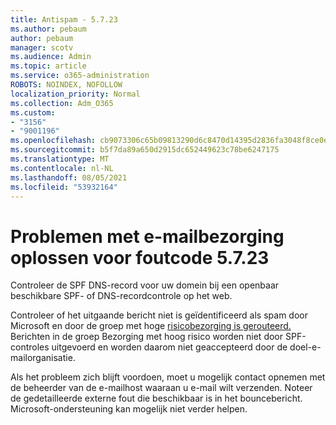 ```yaml
---
title: Antispam - 5.7.23
ms.author: pebaum
author: pebaum
manager: scotv
ms.audience: Admin
ms.topic: article
ms.service: o365-administration
ROBOTS: NOINDEX, NOFOLLOW
localization_priority: Normal
ms.collection: Adm_O365
ms.custom:
- "3156"
- "9001196"
ms.openlocfilehash: cb9073306c65b09813290d6c8470d14395d2836fa3048f8ce0ecb8b06e71a010
ms.sourcegitcommit: b5f7da89a650d2915dc652449623c78be6247175
ms.translationtype: MT
ms.contentlocale: nl-NL
ms.lasthandoff: 08/05/2021
ms.locfileid: "53932164"
---
```

# <a name="fix-email-delivery-issues-for-error-code-5723"></a>Problemen met e-mailbezorging oplossen voor foutcode 5.7.23

Controleer de SPF DNS-record voor uw domein bij een openbaar beschikbare SPF- of DNS-recordcontrole op het web.

Controleer of het uitgaande bericht niet is geïdentificeerd als spam door Microsoft en door de groep met hoge [risicobezorging is gerouteerd.](https://docs.microsoft.com/microsoft-365/security/office-365-security/high-risk-delivery-pool-for-outbound-messages) Berichten in de groep Bezorging met hoog risico worden niet door SPF-controles uitgevoerd en worden daarom niet geaccepteerd door de doel-e-mailorganisatie.

Als het probleem zich blijft voordoen, moet u mogelijk contact opnemen met de beheerder van de e-mailhost waaraan u e-mail wilt verzenden. Noteer de gedetailleerde externe fout die beschikbaar is in het bouncebericht. Microsoft-ondersteuning kan mogelijk niet verder helpen.
